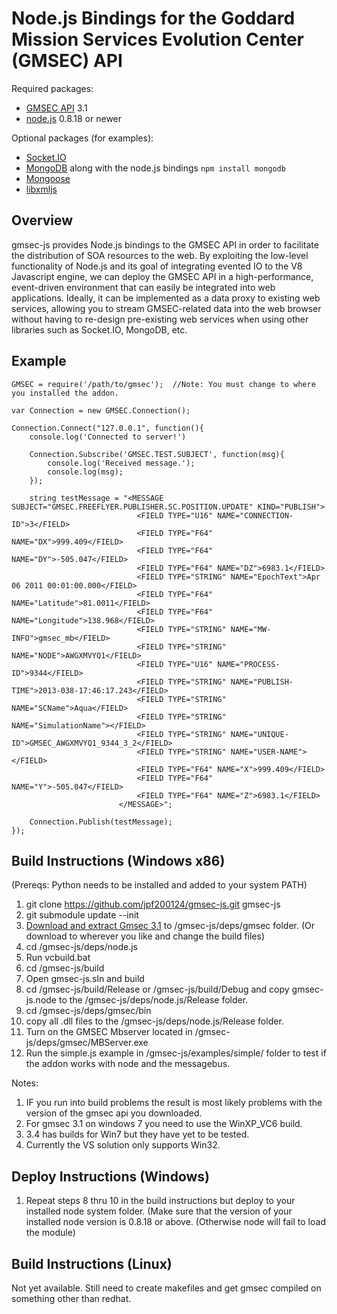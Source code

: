 Node.js Bindings for the Goddard Mission Services Evolution Center (GMSEC) API
==============================================================================

Required packages:

* [GMSEC API](http://sourceforge.net/projects/gmsec/) 3.1
* [node.js](http://nodejs.org/) 0.8.18 or newer

Optional packages (for examples):

* [Socket.IO](http://socket.io/)
* [MongoDB](http://www.mongodb.org/) along with the node.js bindings `npm install mongodb`
* [Mongoose](http://blog.learnboost.com/blog/mongoose/)
* [libxmljs](https://github.com/polotek/libxmljs)

Overview
--------

gmsec-js provides Node.js bindings to the GMSEC API in order to facilitate the distribution of SOA resources to the web. By exploiting the low-level functionality of Node.js and its goal of integrating evented IO to the V8 Javascript engine, we can deploy the GMSEC API in a high-performance, event-driven environment that can easily be integrated into web applications. Ideally, it can be implemented as a data proxy to existing web services, allowing you to stream GMSEC-related data into the web browser without having to re-design pre-existing web services when using other libraries such as Socket.IO, MongoDB, etc.

Example
-------

    GMSEC = require('/path/to/gmsec');	//Note: You must change to where you installed the addon.
    
    var Connection = new GMSEC.Connection();

    Connection.Connect("127.0.0.1", function(){
        console.log('Connected to server!')

		Connection.Subscribe('GMSEC.TEST.SUBJECT', function(msg){
        	console.log('Received message.');
			console.log(msg);
	    });

		string testMessage = "<MESSAGE SUBJECT="GMSEC.FREEFLYER.PUBLISHER.SC.POSITION.UPDATE" KIND="PUBLISH">
								<FIELD TYPE="U16" NAME="CONNECTION-ID">3</FIELD>
								<FIELD TYPE="F64" NAME="DX">999.409</FIELD>
								<FIELD TYPE="F64" NAME="DY">-505.047</FIELD>
								<FIELD TYPE="F64" NAME="DZ">6983.1</FIELD>
								<FIELD TYPE="STRING" NAME="EpochText">Apr 06 2011 00:01:00.000</FIELD>
								<FIELD TYPE="F64" NAME="Latitude">81.0011</FIELD>
								<FIELD TYPE="F64" NAME="Longitude">138.968</FIELD>
								<FIELD TYPE="STRING" NAME="MW-INFO">gmsec_mb</FIELD>
								<FIELD TYPE="STRING" NAME="NODE">AWGXMVYQ1</FIELD>
								<FIELD TYPE="U16" NAME="PROCESS-ID">9344</FIELD>
								<FIELD TYPE="STRING" NAME="PUBLISH-TIME">2013-038-17:46:17.243</FIELD>
								<FIELD TYPE="STRING" NAME="SCName">Aqua</FIELD>
								<FIELD TYPE="STRING" NAME="SimulationName"></FIELD>
								<FIELD TYPE="STRING" NAME="UNIQUE-ID">GMSEC_AWGXMVYQ1_9344_3_2</FIELD>
								<FIELD TYPE="STRING" NAME="USER-NAME"></FIELD>
								<FIELD TYPE="F64" NAME="X">999.409</FIELD>
								<FIELD TYPE="F64" NAME="Y">-505.047</FIELD>
								<FIELD TYPE="F64" NAME="Z">6983.1</FIELD>
							</MESSAGE>";

		Connection.Publish(testMessage);
    });

Build Instructions (Windows x86)
-------

(Prereqs: Python needs to be installed and added to your system PATH)

1. git clone https://github.com/jpf200124/gmsec-js.git gmsec-js
2. git submodule update --init
3. [Download and extract Gmsec 3.1](http://sourceforge.net/projects/gmsec/files/GMSEC%20API%203.1/GMSEC_API_3.1_WinXP_VC6.tar.gz/download) to /gmsec-js/deps/gmsec folder. (Or download to wherever you like and change the build files)
4. cd /gmsec-js/deps/node.js
5. Run vcbuild.bat
6. cd /gmsec-js/build
7. Open gmsec-js.sln and build
8. cd /gmsec-js/build/Release or /gmsec-js/build/Debug and copy gmsec-js.node to the /gmsec-js/deps/node.js/Release folder.
9. cd /gmsec-js/deps/gmsec/bin
10. copy all .dll files to the  /gmsec-js/deps/node.js/Release folder.
11. Turn on the GMSEC Mbserver located in  /gmsec-js/deps/gmsec/MBServer.exe
12. Run the simple.js example in /gmsec-js/examples/simple/ folder to test if the addon works with node and the messagebus.

Notes:

1. IF you run into build problems the result is most likely  problems with the version of the gmsec api you downloaded. 
2. For gmsec 3.1 on windows 7 you need to use the WinXP_VC6 build. 
3. 3.4 has builds for Win7 but they have yet to be tested. 
4. Currently the VS solution only supports Win32.

Deploy Instructions (Windows)
------
1. Repeat steps 8 thru 10 in the build instructions but deploy to your installed node system folder. (Make sure that the version of your installed node version is 0.8.18 or above. (Otherwise node will fail to load the module)

Build Instructions (Linux)
-------
Not yet available. Still need to create makefiles and get gmsec compiled on something other than redhat.